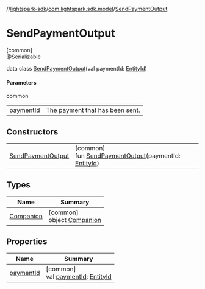 //[lightspark-sdk](../../../index.md)/[com.lightspark.sdk.model](../index.md)/[SendPaymentOutput](index.md)

# SendPaymentOutput

[common]\
@Serializable

data class [SendPaymentOutput](index.md)(val paymentId: [EntityId](../-entity-id/index.md))

#### Parameters

common

| | |
|---|---|
| paymentId | The payment that has been sent. |

## Constructors

| | |
|---|---|
| [SendPaymentOutput](-send-payment-output.md) | [common]<br>fun [SendPaymentOutput](-send-payment-output.md)(paymentId: [EntityId](../-entity-id/index.md)) |

## Types

| Name | Summary |
|---|---|
| [Companion](-companion/index.md) | [common]<br>object [Companion](-companion/index.md) |

## Properties

| Name | Summary |
|---|---|
| [paymentId](payment-id.md) | [common]<br>val [paymentId](payment-id.md): [EntityId](../-entity-id/index.md) |
